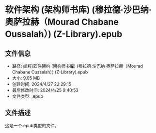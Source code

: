 ﻿# 软件架构 (架构师书库) (穆拉德·沙巴纳·奥萨拉赫（Mourad Chabane Oussalah）) (Z-Library).epub

## 文件信息
- 路径: 编程\软件架构 (架构师书库) (穆拉德·沙巴纳·奥萨拉赫（Mourad Chabane Oussalah）) (Z-Library).epub
- 大小: 9.05 MB
- 创建时间: 2024/4/27 22:29:15
- 最后修改时间: 2024/4/25 9:40:53
- 文件类型: .epub

## 文件描述
这是一个.epub类型的文件。

